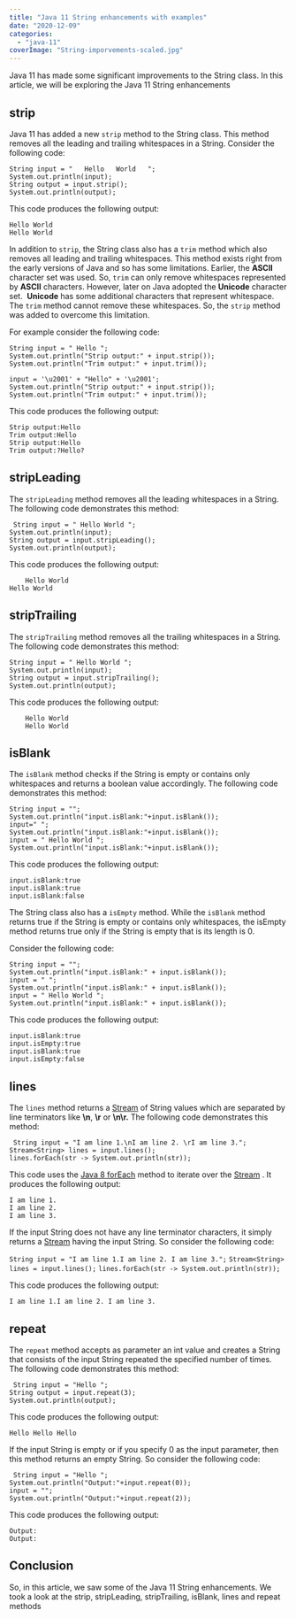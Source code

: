 ```yaml
---
title: "Java 11 String enhancements with examples"
date: "2020-12-09"
categories: 
  - "java-11"
coverImage: "String-imporvements-scaled.jpg"
---
```


Java 11 has made some significant improvements to the String class. In this article, we will be exploring the Java 11 String enhancements

## strip

Java 11 has added a new `strip` method to the String class. This method removes all the leading and trailing whitespaces in a String. Consider the following code:

```
String input = "   Hello   World   ";
System.out.println(input);
String output = input.strip();
System.out.println(output);
```

This code produces the following output:

```
Hello World
Hello World
```

In addition to `strip`, the String class also has a `trim` method which also removes all leading and trailing whitespaces. This method exists right from the early versions of Java and so has some limitations. Earlier, the **ASCII** character set was used. So, `trim` can only remove whitespaces represented by **ASCII** characters. However, later on Java adopted the **Unicode** character set.  **Unicode** has some additional characters that represent whitespace. The `trim` method cannot remove these whitespaces. So, the `strip` method was added to overcome this limitation.

For example consider the following code:

```
String input = " Hello ";
System.out.println("Strip output:" + input.strip());
System.out.println("Trim output:" + input.trim());
```

```
input = '\u2001' + "Hello" + '\u2001';
System.out.println("Strip output:" + input.strip());
System.out.println("Trim output:" + input.trim());
```

This code produces the following output:

```
Strip output:Hello
Trim output:Hello
Strip output:Hello
Trim output:?Hello?
```

## stripLeading

The `stripLeading` method removes all the leading whitespaces in a String. The following code demonstrates this method:

```
 String input = " Hello World ";
System.out.println(input);
String output = input.stripLeading();
System.out.println(output);
```

This code produces the following output:

```
    Hello World     
Hello World
```

## stripTrailing

The `stripTrailing` method removes all the trailing whitespaces in a String. The following code demonstrates this method:

```
String input = " Hello World ";
System.out.println(input);
String output = input.stripTrailing();
System.out.println(output);
```

This code produces the following output:

```
    Hello World 
    Hello World
```

## isBlank

The `isBlank` method checks if the String is empty or contains only whitespaces and returns a boolean value accordingly. The following code demonstrates this method:

```
String input = "";
System.out.println("input.isBlank:"+input.isBlank());
input=" ";
System.out.println("input.isBlank:"+input.isBlank());
input = " Hello World ";
System.out.println("input.isBlank:"+input.isBlank());
```

This code produces the following output:

```
input.isBlank:true
input.isBlank:true
input.isBlank:false
```

The String class also has a `isEmpty` method. While the `isBlank` method returns true if the String is empty or contains only whitespaces, the isEmpty method returns true only if the String is empty that is its length is 0.

Consider the following code:

```
String input = "";
System.out.println("input.isBlank:" + input.isBlank());
input = " ";
System.out.println("input.isBlank:" + input.isBlank());
input = " Hello World ";
System.out.println("input.isBlank:" + input.isBlank());
```

This code produces the following output:

```
input.isBlank:true
input.isEmpty:true
input.isBlank:true
input.isEmpty:false
```

## lines

The `lines` method returns a [Stream](http://localhost/learnjava/java-8-streams/) of String values which are separated by line terminators like **\\n**, **\\r** or **\\n\\r.** The following code demonstrates this method:

```
 String input = "I am line 1.\nI am line 2. \rI am line 3.";
Stream<String> lines = input.lines();
lines.forEach(str -> System.out.println(str));
```

This code uses the [Java 8 forEach](http://localhost/learnjava/java-8-foreach/) method to iterate over the [Stream](http://localhost/learnjava/java-8-streams/) . It produces the following output:

```
I am line 1.
I am line 2. 
I am line 3.

```

If the input String does not have any line terminator characters, it simply returns a [Stream](http://localhost/learnjava/java-8-streams/) having the input String. So consider the following code:

`String input = "I am line 1.I am line 2. I am line 3.";` `Stream<String> lines = input.lines();` `lines.forEach(str -> System.out.println(str));`

This code produces the following output:

```
I am line 1.I am line 2. I am line 3.
```

## repeat

The `repeat` method accepts as parameter an int value and creates a String that consists of the input String repeated the specified number of times. The following code demonstrates this method:

```
 String input = "Hello ";
String output = input.repeat(3);
System.out.println(output);
```

This code produces the following output:

```
Hello Hello Hello

```

If the input String is empty or if you specify 0 as the input parameter, then this method returns an empty String. So consider the following code:

```
 String input = "Hello ";
System.out.println("Output:"+input.repeat(0));
input = "";
System.out.println("Output:"+input.repeat(2));
```

This code produces the following output:

```
Output:
Output:
```

## Conclusion

So, in this article, we saw some of the Java 11 String enhancements. We took a look at the strip, stripLeading, stripTrailing, isBlank, lines and repeat methods
